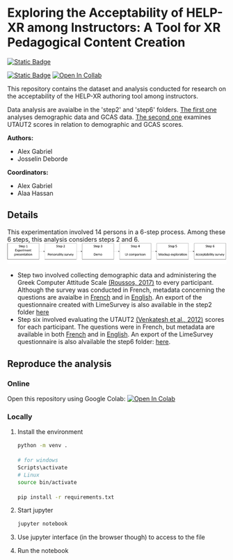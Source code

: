 # Exploring the Acceptability of HELP-XR among Instructors: A Tool for XR Pedagogical Content Creation
[![Static Badge](https://img.shields.io/badge/Orignal%20paper%20DOI-10.1145%2F3656650.3656681-green)](https://doi.org/10.1145/3656650.3656681)

[![Static Badge](https://img.shields.io/badge/Data%20%20DOI-XXXXX-green)](https://doi.org/10.1145/3656650.3656681)
[![Open In Collab](https://colab.research.google.com/assets/colab-badge.svg)](https://colab.research.google.com/github/ERPI-UL/helpxr-instructor-acceptability/)

This repository contains the dataset and analysis conducted for research on the acceptability of the HELP-XR authoring tool among instructors.

Data analysis are avaialbe in the 'step2' and 'step6' folders. [The first one](/step2-GCASSurvey/step2-GCASAnalysis.ipynb) analyses demographic data and GCAS data. [The second one](/step6-UTAUT2/Step6-UTAUT2.ipynb) examines UTAUT2 scores in relation to demographic and GCAS scores.

__Authors:__ 
* Alex Gabriel
* Josselin Deborde

__Coordinators:__ 
* Alex Gabriel
* Alaa Hassan

## Details 
This experimentation involved 14 persons in a 6-step process. Among these 6 steps, this analysis considers steps 2 and 6. 
![experimentation process schema](docs/Process2.png)
* Step two involved collecting demographic data and administering the Greek Computer Attitude Scale [(Roussos, 2017)](http://doi.org/10.1016/j.chb.2004.10.027) to every participant. Although the survey was conducted in French, metadata concerning the questions are avaialbe in [French](/step2-GCASSurvey/step2-metadata-FR.csv) and in [English](/step2-GCASSurvey/step2-metadata-EN.csv). An export of the questionnaire created with LimeSurvey is also available in the step2 folder [here](/step2-GCASSurvey/step2-GCASSurvey-backup.lss)  
* Step six involved evaluating the UTAUT2 [(Venkatesh et al., 2012)](http://doi.org/10.2307/41410412) scores for each participant. The questions were in French, but metadata are available in both [French](/step6-UTAUT2/step6-metadata-EN.csv) and in [English](/step6-UTAUT2/step6-metadata-FR.csv). An export of the LimeSurvey questionnaire is also alvailable the step6 folder: [here](/step6-UTAUT2/step6-UTAUT2-limesurvey_survey_backup.lss).

## Reproduce the analysis 

### Online
Open this repository using Google Colab: [![Open In Colab](https://colab.research.google.com/assets/colab-badge.svg)](https://colab.research.google.com/github/ERPI-UL/helpxr-instructor-acceptability/)

### Locally 
1. Install the environment
    ```sh
    python -m venv .

    # for windows 
    Scripts\activate
    # Linux
    source bin/activate

    pip install -r requirements.txt
    ```
2. Start jupyter
    ```sh
    jupyter notebook
    ```
3. Use jupyter interface (in the browser though) to access to the file

4. Run the notebook